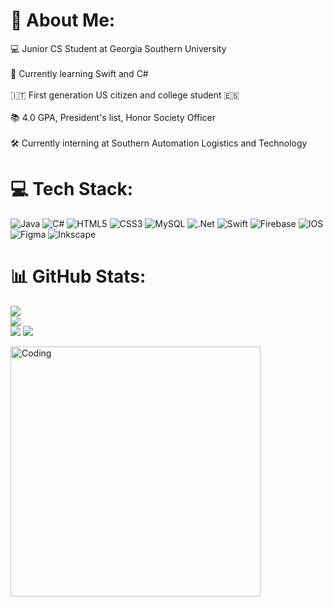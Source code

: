 # 💫 About Me:
💻 Junior CS Student at Georgia Southern University<br><br>🌱 Currently learning Swift and C#<br><br>🇮🇹 First generation US citizen and college student 🇪🇸<br><br>📚 4.0 GPA, President's list, Honor Society Officer<br><br>🛠️ Currently interning at Southern Automation Logistics and Technology


# 💻 Tech Stack:
![Java](https://img.shields.io/badge/java-%23ED8B00.svg?style=for-the-badge&logo=java&logoColor=white)
![C#](https://img.shields.io/badge/c%23-%23239120.svg?style=for-the-badge&logo=c-sharp&logoColor=white) 
![HTML5](https://img.shields.io/badge/html5-%23E34F26.svg?style=for-the-badge&logo=html5&logoColor=white) 
![CSS3](https://img.shields.io/badge/css3-%231572B6.svg?style=for-the-badge&logo=css3&logoColor=white)
![MySQL](https://img.shields.io/badge/mysql-%2300f.svg?style=for-the-badge&logo=mysql&logoColor=white)
![.Net](https://img.shields.io/badge/.NET-5C2D91?style=for-the-badge&logo=.net&logoColor=white) 
![Swift](https://img.shields.io/badge/swift-F54A2A?style=for-the-badge&logo=swift&logoColor=white) 
![Firebase](https://img.shields.io/badge/firebase-%23039BE5.svg?style=for-the-badge&logo=firebase) 
![IOS](https://img.shields.io/badge/IOS-%2320232a.svg?style=for-the-badge&logo=apple&logoColor=white) 
![Figma](https://img.shields.io/badge/figma-%23F24E1E.svg?style=for-the-badge&logo=figma&logoColor=white) 
![Inkscape](https://img.shields.io/badge/Inkscape-e0e0e0?style=for-the-badge&logo=inkscape&logoColor=080A13) 	




# 📊 GitHub Stats:
![](https://github-readme-stats.vercel.app/api?username=DanielTroyano&theme=dark&hide_border=false&include_all_commits=false&count_private=false)<br/>
![](https://github-readme-streak-stats.herokuapp.com/?user=DanielTroyano&theme=dark&hide_border=false)<br/>
![](https://github-readme-stats.vercel.app/api/top-langs/?username=DanielTroyano&theme=dark&hide_border=false&include_all_commits=false&count_private=false&layout=compact)
[![](https://visitcount.itsvg.in/api?id=DanielTroyano&icon=4&color=12)](https://visitcount.itsvg.in)


<img align="middle" alt="Coding" width="400" src="https://res.cloudinary.com/practicaldev/image/fetch/s--Lw2qLPol--/c_limit%2Cf_auto%2Cfl_progressive%2Cq_66%2Cw_880/https://dev-to-uploads.s3.amazonaws.com/uploads/articles/wrfyd6sxf6b9p609arjq.gif">



<!-- Proudly created with GPRM ( https://gprm.itsvg.in ) -->





